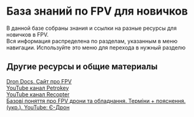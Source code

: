 # База знаний по FPV для новичков

В данной базе собраны знания и ссылки на разные ресурсы для новичков в FPV.  
Вся информация распределена по разделам, указанным в меню навигации. Используйте это меню для перехода в нужный разделю


## Другие ресурсы и общие материалы
[Dron Docs. Cайт про FPV](https://propwashservice.ru/)  
[YouTube канал Petrokey](https://www.youtube.com/@petrokey)  
[YouTube канал Recopter](https://www.youtube.com/@recopter)  
[Базові поняття про FPV дрони та обладнання. Терміни + пояснення. (укр.). YouTube: Є-Дрон](https://www.youtube.com/watch?v=sfohRjv3Fyk)  
